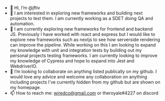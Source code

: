 - 👋 Hi, I’m @jftiv
- 👀 I am interested in exploring new frameworks and building next projects to test them. I am currently working as a SDET doing QA and automation.
- 🌱 I am currently exploring new frameworks for frontend and backend JS. Previously I have worked with react and express but I would like to explore new frameworks such as nextjs to see how serverside rendering can improve the pipeline. While working on this I am looking to expand my knowledge with unit and integration tests by building out my personal projects testing frameworks. I am currently looking to improve my knowledge of Cypress and hope to expand into Jest and WebdriverIO. 
- 💞️ I’m looking to collaborate on anything listed publically on my github. I would love any advice and welcome any collaboration on anything including projects I've currently hidden from my github but are shown on my homepage. 
- 📫 How to reach me: wiredco@gmail.com or theroyale#4227 on discord

<!---
jftiv/jftiv is a ✨ special ✨ repository because its `README.md` (this file) appears on your GitHub profile.
You can click the Preview link to take a look at your changes.
--->
